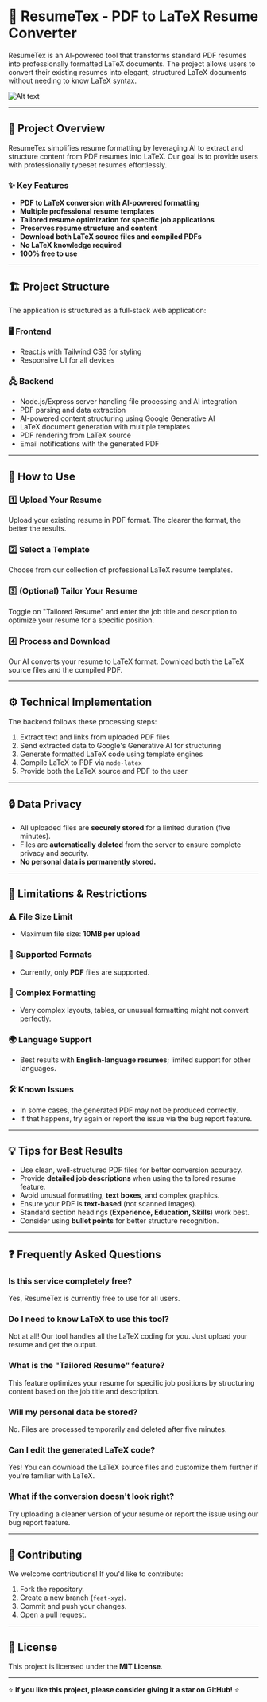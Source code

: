 # 📄 ResumeTex - PDF to LaTeX Resume Converter

ResumeTex is an AI-powered tool that transforms standard PDF resumes into professionally formatted LaTeX documents. The project allows users to convert their existing resumes into elegant, structured LaTeX documents without needing to know LaTeX syntax.

![Alt text](https://res.cloudinary.com/dlthjlibc/image/upload/v1741535130/coverResuemTex_cskgiw.png "Optional Title")


---

## 🚀 Project Overview
ResumeTex simplifies resume formatting by leveraging AI to extract and structure content from PDF resumes into LaTeX. Our goal is to provide users with professionally typeset resumes effortlessly.

### ✨ Key Features
- **PDF to LaTeX conversion with AI-powered formatting**
- **Multiple professional resume templates**
- **Tailored resume optimization for specific job applications**
- **Preserves resume structure and content**
- **Download both LaTeX source files and compiled PDFs**
- **No LaTeX knowledge required**
- **100% free to use**

---

## 🏗 Project Structure

The application is structured as a full-stack web application:

### 🖥 Frontend
- React.js with Tailwind CSS for styling
- Responsive UI for all devices

### 🖧 Backend
- Node.js/Express server handling file processing and AI integration
- PDF parsing and data extraction
- AI-powered content structuring using Google Generative AI
- LaTeX document generation with multiple templates
- PDF rendering from LaTeX source
- Email notifications with the generated PDF

---

## 🔧 How to Use

### 1️⃣ Upload Your Resume
Upload your existing resume in PDF format. The clearer the format, the better the results.

### 2️⃣ Select a Template
Choose from our collection of professional LaTeX resume templates.

### 3️⃣ (Optional) Tailor Your Resume
Toggle on "Tailored Resume" and enter the job title and description to optimize your resume for a specific position.

### 4️⃣ Process and Download
Our AI converts your resume to LaTeX format. Download both the LaTeX source files and the compiled PDF.

---

## ⚙️ Technical Implementation

The backend follows these processing steps:
1. Extract text and links from uploaded PDF files
2. Send extracted data to Google's Generative AI for structuring
3. Generate formatted LaTeX code using template engines
4. Compile LaTeX to PDF via `node-latex`
5. Provide both the LaTeX source and PDF to the user

---

## 🔒 Data Privacy
- All uploaded files are **securely stored** for a limited duration (five minutes).
- Files are **automatically deleted** from the server to ensure complete privacy and security.
- **No personal data is permanently stored.**

---

## 📌 Limitations & Restrictions

### ⚠️ File Size Limit
- Maximum file size: **10MB per upload**

### 📂 Supported Formats
- Currently, only **PDF** files are supported.

### 📝 Complex Formatting
- Very complex layouts, tables, or unusual formatting might not convert perfectly.

### 🌍 Language Support
- Best results with **English-language resumes**; limited support for other languages.

### 🛠 Known Issues
- In some cases, the generated PDF may not be produced correctly.
- If that happens, try again or report the issue via the bug report feature.

---

## 💡 Tips for Best Results
- Use clean, well-structured PDF files for better conversion accuracy.
- Provide **detailed job descriptions** when using the tailored resume feature.
- Avoid unusual formatting, **text boxes**, and complex graphics.
- Ensure your PDF is **text-based** (not scanned images).
- Standard section headings (**Experience, Education, Skills**) work best.
- Consider using **bullet points** for better structure recognition.

---

## ❓ Frequently Asked Questions

### Is this service completely free?
Yes, ResumeTex is currently free to use for all users.

### Do I need to know LaTeX to use this tool?
Not at all! Our tool handles all the LaTeX coding for you. Just upload your resume and get the output.

### What is the "Tailored Resume" feature?
This feature optimizes your resume for specific job positions by structuring content based on the job title and description.

### Will my personal data be stored?
No. Files are processed temporarily and deleted after five minutes.

### Can I edit the generated LaTeX code?
Yes! You can download the LaTeX source files and customize them further if you're familiar with LaTeX.

### What if the conversion doesn't look right?
Try uploading a cleaner version of your resume or report the issue using our bug report feature.

---

## 🤝 Contributing
We welcome contributions! If you'd like to contribute:
1. Fork the repository.
2. Create a new branch (`feat-xyz`).
3. Commit and push your changes.
4. Open a pull request.

---


## 📜 License
This project is licensed under the **MIT License**.

---

⭐ **If you like this project, please consider giving it a star on GitHub!** ⭐

